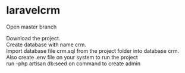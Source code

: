 # laravelcrm
Open master branch    

Download the project.             
       Create database with name crm.           
             Import database file crm.sql from the project folder into database crm.          
               Also create .env file on your system to run the project   
                 run -php artisan db:seed on command to create admin
                   
